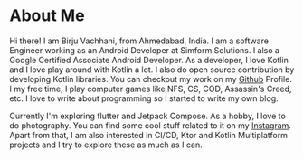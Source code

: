 # About Me

Hi there! I am Birju Vachhani, from Ahmedabad, India. I am a software Engineer working as an Android Developer at Simform Solutions. I also a Google Certified Associate Android Developer. As a developer, I love Kotlin and I love play around with Kotlin a lot. I also do open source contribution by developing Kotlin libraries. You can checkout my work on my [Github](https://github.com/birjuvachhani) Profile. I my free time, I play computer games like NFS, CS, COD, Assassin's Creed, etc. I love to write about programming so I started to write my own blog. 

Currently I'm exploring flutter and Jetpack Compose. As a hobby, I love to do photography. You can find some cool stuff related to it on my [Instagram](https://instagram.com/birjuvachhani). Apart from that, I am also interested in CI/CD, Ktor and Kotlin Multiplatform projects and I try to explore these as much as I can.

